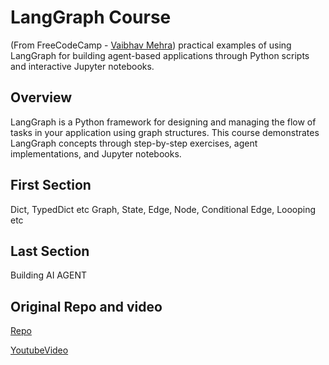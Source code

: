 # LangGraph Course

(From FreeCodeCamp - [Vaibhav Mehra](https://github.com/iamvaibhavmehra))
practical examples of using LangGraph for building agent-based applications through Python scripts and interactive Jupyter notebooks.

## Overview

LangGraph is a Python framework for designing and managing the flow of tasks in your application using graph structures. This course demonstrates LangGraph concepts through step-by-step exercises, agent implementations, and Jupyter notebooks.

## First Section

Dict, TypedDict etc
Graph, State, Edge, Node, Conditional Edge, Loooping etc

## Last Section

Building AI AGENT

## Original Repo and video

[Repo](https://github.com/iamvaibhavmehra/LangGraph-Course-freeCodeCamp/tree/main)

[YoutubeVideo](https://www.youtube.com/watch?v=jGg_1h0qzaM)
